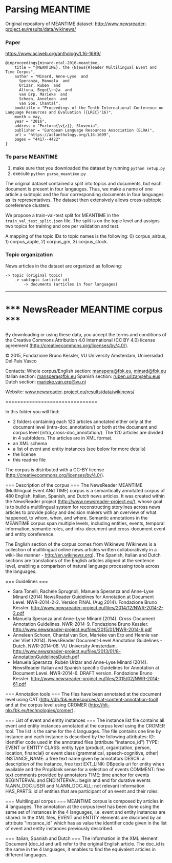 # Parsing MEANTIME

Original repository of MEANTIME dataset: http://www.newsreader-project.eu/results/data/wikinews/

### Paper

https://www.aclweb.org/anthology/L16-1699/

```
@inproceedings{minard-etal-2016-meantime,
    title = "{MEANTIME}, the {N}ews{R}eader Multilingual Event and Time Corpus",
    author = "Minard, Anne-Lyse  and
      Speranza, Manuela  and
      Urizar, Ruben  and
      Altuna, Bego{\~n}a  and
      van Erp, Marieke  and
      Schoen, Anneleen  and
      van Son, Chantal",
    booktitle = "Proceedings of the Tenth International Conference on Language Resources and Evaluation ({LREC}'16)",
    month = may,
    year = "2016",
    address = "Portoro{\v{z}}, Slovenia",
    publisher = "European Language Resources Association (ELRA)",
    url = "https://aclanthology.org/L16-1699",
    pages = "4417--4422"
}
```


### To parse MEANTIME
1) make sure that you downloaded the dataset by running ```python setup.py``` 
2) execute ```python parse_meantime.py``` 

The original dataset contained a split into topics and documents, but each document is present in four langauges. 
Thus, we make a name of one article a subtopic and the four corresponding documents in four languages as its representatives.
The dataset then extensively allows cross-subtopic coreference clusters. 

We propose a train-val-test split for MEANTIME in the ```train_val_test_split.json``` file. The split is on the topic level
and assigns two topics for training and one per validation and test. 

A mapping of the topic IDs to topic names is the following: 0) corpus_airbus, 1) corpus_apple, 2) corpus_gm, 3) corpus_stock.


### Topic organization
News articles in the dataset are organized as following: 

```
-> topic (original topic)
    -> subtopic (article id)
        -> documents (articles in four languages)
   ```

______________________________________________

# *** NewsReader MEANTIME corpus ***

By downloading or using these data, you accept the terms and conditions of the Creative Commons Attribution 4.0 International (CC BY 4.0) license agreement (http://creativecommons.org/licenses/by/4.0/).

© 2015, Fondazione Bruno Kessler, VU University Amsterdam, Universidad Del Pais Vasco

Contacts:
Whole corpus/English section: manspera@fbk.eu, minard@fbk.eu
Italian section: manspera@fbk.eu
Spanish section: ruben.urizar@ehu.eus
Dutch section: marieke.van.erp@vu.nl

Website: www.newsreader-project.eu/results/data/wikinews/

===============================

In this folder you will find:
- 2 folders containing each 120 articles annotated either only at the document level (intra-doc_annotation/) or both at the document and corpus level (intra_cross-doc_annotation/). The 120 articles are divided in 4 subfolders. The articles are in XML format.
- an XML schema
- a list of event and entity instances (see below for more details)
- the license
- this readme file

The corpus is distributed with a CC-BY license (http://creativecommons.org/licenses/by/4.0/).


=== Description of the corpus ===
The NewsReader  MEANTIME (Multilingual Event ANd TIME) corpus is a semantically annotated corpus of 480 English, Italian, Spanish, and Dutch news articles. It was created within the NewsReader project (http://www.newsreader-project.eu/), whose goal is to build a multilingual system for reconstructing storylines across news articles to provide policy and decision makers with an overview of what happened, to whom, when, and where. 
Semantic annotations in the MEANTIME corpus span multiple levels, including entities, events, temporal information, semantic roles, and intra-document and cross-document event and entity coreference.

The English section of the corpus comes from Wikinews (Wikinews is a collection of multilingual online news articles written collaboratively in a wiki-like manner - http://en.wikinews.org). The Spanish, Italian and Dutch sections are translations of the English articles aligned at the sentence level, enabling a comparison of natural language processing tools across the languages.


=== Guidelines ===
- Sara Tonelli, Rachele Sprugnoli, Manuela Speranza and Anne-Lyse Minard (2014) NewsReader Guidelines for Annotation at Document Level. NWR-2014-2-2. Version FINAL (Aug 2014). Fondazione Bruno Kessler. http://www.newsreader-project.eu/files/2014/12/NWR-2014-2-2.pdf
- Manuela Speranza and Anne-Lyse Minard (2014). Cross-Document Annotation Guidelines. NWR-2014-9. Fondazione Bruno Kessler. http://www.newsreader-project.eu/files/2015/01/NWR-2014-9.pdf
- Anneleen Schoen, Chantal van Son, Marieke van Erp and Hennie van der Vliet (2014). NewsReader Document-Level Annotation Guidelines - Dutch. NWR-2014-08. VU University Amsterdam. http://www.newsreader-project.eu/files/2013/01/8-AnnotationGuidelinesDutch.pdf
- Manuela Speranza, Rubén Urizar and Anne-Lyse Minard (2014). NewsReader Italian and Spanish specific Guidelines for Annotation at Document Level. NWR-2014-6. DRAFT version. Fondazione Bruno Kessler. http://www.newsreader-project.eu/files/2015/02/NWR-2014-61.pdf


=== Annotation tools ===
The files have been annotated at the document level using CAT (http://dh.fbk.eu/resources/cat-content-annotation-tool) and at the corpus level using CROMER (http://hlt-nlp.fbk.eu/technologies/cromer).


=== List of event and entity instances ===
The instance list file contains all event and entity instances annotated at the corpus level using the CROMER tool. 
The list is the same for the 4 languages. 
The file contains one line by instance and each instance is described by the following attributes: 
ID: identifier code used in the annotated files (attribute "instance_id")
TYPE: EVENT or ENTITY
CLASS: entity type (product, organization, person, location, financial) or event class (grammatical, speech-cognitive, other)
INSTANCE_NAME: a free text name given by annotators
DESCR: a description of the instance, free text
EXT_LINK: DBpedia uri for entity when available and the PropBank sense for a selection of events
COMMENT: free text comments provided by annotators
TIME: time anchor for events
BEGINTERVAL and ENDINTERVAL: begin and end for durative events
N.ANN_DOC.USER and N.ANN_DOC.ALL: not relevant information
HAS_PARTS: id of entities that are participant of an event and their roles


=== Multilingual corpus ===
MEANTIME corpus is composed by articles in 4 languages. The annotation at the corpus level has been done using the same set of instances in the 4 languages, i.e. event and entity instances are shared.
In the XML files, EVENT and ENTITY elements are discribed by an attribute "instance_id" which has as value the identifier code given in the list of event and entity instances previously described. 


=== Italian, Spanish and Dutch ===
The information in the XML element Document (doc_id and url) refer to the original English article. The doc_id is the same in the 4 languages, it enables to find the equivalent articles in different languages. 
